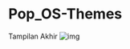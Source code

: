 # Pop_OS-Themes
Tampilan Akhir
![img](https://github.com/adifens/Pop_OS-Themes/blob/master/Screenshot%20from%202021-08-17%2018-38-30.png)
